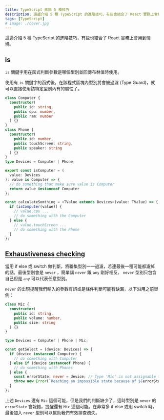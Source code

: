 ```yaml
---
title: TypeScript 進階 5 種技巧
description: 這邊介紹 5 種 TypeScript 的進階技巧，有些也結合了 React 實務上會用到情境。
tags: [TypeScript]
# image: ./cover.jpg
---
```


這邊介紹 5 種 TypeScript 的進階技巧，有些也結合了 React 實務上會用到情境。

<!--truncate-->

## is

`is` 關鍵字用在函式判斷參數是哪個型別並回傳布林值時使用。

使用有 `is` 關鍵字的函式後，在該程式區塊內型別將會被過濾 (Type Guard)，就可以直接使用該特定型別內有的屬性了。

```ts
class Computer {
  constructor(
    public id: string,
    public cpu: number,
    public ram: number
  ) {}
}
class Phone {
  constructor(
    public id: number,
    public touchScreen: string,
    public speaker: string
  ) {}
}
type Devices = Computer | Phone;

export const isComputer = (
  value: Devices
): value is Computer => {
  // do something that make sure value is Computer
  return value instanceof Computer
};

const calculateSomthing = <TValue extends Devices>(value: TValue) => {
  if (isComputer(value)) {
    // value.cpu ...
    // do something with the Computer
  } else {
    // value.touchScreen ...
    // do something with the Phone
  }
};
```

## [Exhaustiveness checking](https://www.typescriptlang.org/docs/handbook/2/narrowing.html#exhaustiveness-checking)

當用 if else 或 switch 做判斷，將聯集型別一一過濾，若連最後一種可能都濾掉的話，最後型別會是 `never` ，簡單講 `never` 跟 `any` 剛好相反， `never` 型別只包含自己但是 `any` 可以代表任意型別。

`never` 的出現提醒我們輸入的參數有誤或是條件判斷可能有缺漏，以下沿用之前舉例：

```ts
class Mic {
  constructor(
    public id: string,
    public volume: number,
    public size: string
  ) {}
}

type Devices = Computer | Phone | Mic;

const getSelect = (device: Devices) => {
  if (device instanceof Computer) {
    // do something with Computer
  } else if (device instanceof Phone) {
    // do something with Phones
  } else {
    const errorState: never = device; // Type 'Mic' is not assignable to type 'never'.
    throw new Error(`Reaching an impossible state because of ${errorState}`);
  }
};
```

上述 `Devices` 還有 `Mic` 這個可能，但是我們的判斷缺少了，這時型別是 `never` 的 `errorState` 會報錯，提醒還有 `Mic` 這個可能。在非常多 if else 或用 switch 時，最後加入 `never` 型別可以幫助我們有效排查疏失。
